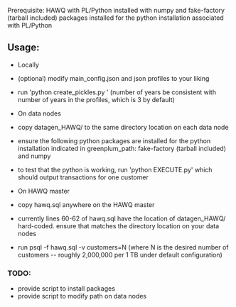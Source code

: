 Prerequisite: HAWQ with PL/Python installed with numpy and fake-factory (tarball included) packages installed for the python installation associated with PL/Python

## Usage:
* Locally
 * (optional) modify main_config.json and json profiles to your liking
 * run 'python create_pickles.py <transaction start date MM-DD-YYYY> <end date>' (number of years be consistent with number of years in the profiles, which is 3 by default)

* On data nodes
 * copy datagen_HAWQ/ to the same directory location on each data node
 * ensure the following python packages are installed for the python installation indicated in greenplum_path: fake-factory (tarball included) and numpy
 * to test that the python is working, run 'python EXECUTE.py' which should output transactions for one customer 

* On HAWQ master
 * copy hawq.sql anywhere on the HAWQ master
 * currently lines 60-62 of hawq.sql have the location of datagen_HAWQ/ hard-coded. ensure that matches the directory location on your data nodes
 * run psql -f hawq.sql -v customers=N (where N is the desired number of customers -- roughly 2,000,000 per 1 TB under default configuration)

### TODO:
* provide script to install packages
* provide script to modify path on data nodes

